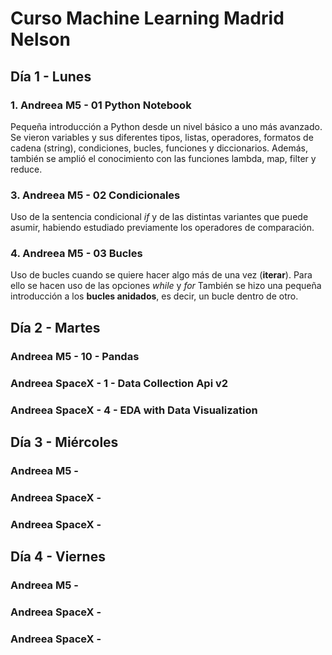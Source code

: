 # Curso Machine Learning Madrid Nelson

## Día 1 - Lunes
### 1. Andreea M5 - 01 Python Notebook
  Pequeña introducción a Python desde un nivel básico a uno más avanzado. Se vieron variables y sus diferentes tipos, listas, operadores, formatos de cadena (string), condiciones, bucles, funciones y diccionarios. Además, también se amplió el conocimiento con las funciones lambda, map, filter y reduce. 
   
### 3. Andreea M5 - 02 Condicionales
  Uso de la sentencia condicional *if* y de las distintas variantes que puede asumir, habiendo estudiado previamente los operadores de comparación.

### 4. Andreea M5 - 03 Bucles
  Uso de bucles cuando se quiere hacer algo más de una vez (**iterar**). Para ello se hacen uso de las opciones *while* y *for* 
  También se hizo una pequeña introducción a los **bucles anidados**, es decir, un bucle dentro de otro.



## Día 2 - Martes
### Andreea M5 - 10 - Pandas

### Andreea SpaceX - 1 - Data Collection Api v2

### Andreea SpaceX - 4 - EDA with Data Visualization


## Día 3 - Miércoles
### Andreea M5 -

### Andreea SpaceX - 

### Andreea SpaceX -


## Día 4 - Viernes
### Andreea M5 -

### Andreea SpaceX - 

### Andreea SpaceX -
